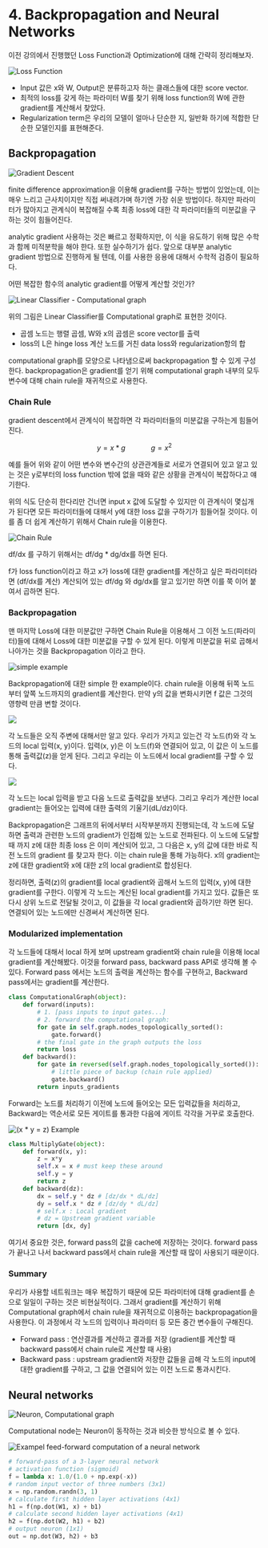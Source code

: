 # 4. Backpropagation and Neural Networks

이전 강의에서 진행했던 Loss Function과 Optimization에 대해 간략히 정리해보자.

![Loss Function](../.gitbook/assets/image%20%28288%29.png)

* Input 값은 x와 W, Output은 분류하고자 하는 클래스들에 대한 score vector.
* 최적의 loss를 갖게 하는 파라미터 W를 찾기 위해 loss function의 W에 관한 gradient를 계산해서 찾았다.
* Regularization term은 우리의 모델이 얼마나 단순한 지, 일반화 하기에 적합한 단순한 모델인지를 표현해준다.

## Backpropagation

![Gradient Descent](../.gitbook/assets/image%20%2810%29.png)

 finite difference approximation을 이용해 gradient를 구하는 방법이 있었는데, 이는 매우 느리고 근사치이지만 직접 써내려가며 하기엔 가장 쉬운 방법이다. 하지만 파라미터가 많아지고 관계식이 복잡해질 수록 최종 loss에 대한 각 파라미터들의 미분값을 구하는 것이 힘들어진다.

analytic gradient 사용하는 것은 빠르고 정확하지만, 이 식을 유도하기 위해 많은 수학과 함께 미적분학을 해야 한다. 또한 실수하기가 쉽다. 앞으로 대부분 analytic gradient 방법으로 진행하게 될 텐데, 이를 사용한 응용에 대해서 수학적 검증이 필요하다.

어떤 복잡한 함수의 analytic gradient를 어떻게 계산할 것인가?

![Linear Classifier - Computational graph](../.gitbook/assets/image%20%28310%29.png)

위의 그림은 Linear Classifier를 Computational graph로 표현한 것이다.

* 곱셈 노드는 행렬 곱셈, W와 x의 곱셈은 score vector를 출력
* loss의 L은 hinge loss 계산 노드를 거친 data loss와 regularization항의 합

computational graph를 모양으로 나타냄으로써 backpropagation 할 수 있게 구성한다. backpropagation은 gradient를 얻기 위해 computational graph 내부의 모두 변수에 대해 chain rule을 재귀적으로 사용한다.

### Chain Rule

gradient descent에서 관계식이 복잡하면 각 파라미터들의 미분값을 구하는게 힘들어진다. 

$$
y=x*g ~~~~~~~~~~~~~
 g=x^2
$$

예를 들어 위와 같이 어떤 변수와 변수간의 상관관계들로 서로가 연결되어 있고 알고 있는 것은 y로부터의 loss function 밖에 없을 때와 같은 상황을 관계식이 복잡하다고 얘기한다. 

위의 식도 단순히 한다리만 건너면 input x 값에 도달할 수 있지만 이 관계식이 몇십개가 된다면 모든 파라미터들에 대해서 y에 대한 loss 값을 구하기가 힘들어질 것이다. 이를 좀 더 쉽게 계산하기 위해서 Chain rule을 이용한다. 

![Chain Rule](../.gitbook/assets/image%20%28233%29.png)

df/dx 를 구하기 위해서는 df/dg \* dg/dx를 하면 된다. 

f가 loss function이라고 하고 x가 loss에 대한 gradient를 계산하고 싶은 파라미터라면 \(df/dx를 계산\) 계산되어 있는 df/dg 와 dg/dx를 알고 있기만 하면 이를 쭉 이어 붙여서 곱하면 된다.

### Backpropagation

맨 마지막 Loss에 대한 미분값만 구하면 Chain Rule을 이용해서 그 이전 노드\(파라미터\)들에 대해서 Loss에 대한 미분값을 구할 수 있게 된다. 이렇게 미분값을 뒤로 곱해서 나아가는 것을 Backpropagation 이라고 한다.

![simple example](../.gitbook/assets/image%20%2830%29.png)

Backpropagation에 대한 simple 한 example이다. chain rule을 이용해 뒤쪽 노드부터 앞쪽 노드까지의 gradient를 계산한다. 만약 y의 값을 변화시키면 f 값은 그것의 영향력 만큼 변할 것이다.

![](../.gitbook/assets/image%20%28342%29.png)

각 노드들은 오직 주변에 대해서만 알고 있다. 우리가 가지고 있는건 각 노드\(f\)와 각 노드의 local 입력\(x, y\)이다. 입력\(x, y\)은 이 노드\(f\)와 연결되어 있고, 이 값은 이 노드를 통해 출력값\(z\)을 얻게 된다. 그리고 우리는 이 노드에서 local gradient를 구할 수 있다.

![](../.gitbook/assets/image%20%28252%29.png)

각 노드는 local 입력을 받고 다음 노드로 출력값을 보낸다. 그리고 우리가 계산한 local gradient는 들어오는 입력에 대한 출력의  기울기\(dL/dz\)이다. 

Backpropagation은 그래프의 뒤에서부터 시작부분까지 진행되는데, 각 노드에 도달하면 출력과 관련한 노드의 gradient가 인접해 있는 노드로 전파된다. 이 노드에 도달할 때 까지 z에 대한 최종 loss 은 이미 계산되어 있고, 그 다음은 x, y의 값에 대한 바로 직전 노드의 gradient 를 찾고자 한다. 이는 chain rule을 통해 가능하다. x의 gradient는 z에 대한 gradient와 x에 대한 z의 local gradient로 합성된다.

정리하면, 출력\(z\)의 gradient를 local gradient와 곱해서 노드의 입력\(x, y\)에 대한 gradient를 구한다. 이렇게 각 노드는 계산된 local gradient를 가지고 있다. 값들은 또다시 상위 노드로 전달될 것이고, 이 값들을 각 local gradient와 곱하기만 하면 된다. 연결되어 있는 노드에만 신경써서 계산하면 된다.

### Modularized implementation

각 노드들에 대해서 local 하게 보며 upstream gradient와 chain rule을 이용해 local gradient를 계산해봤다. 이것을 forward pass, backward pass API로 생각해 볼 수 있다. Forward pass 에서는 노드의 출력을 계산하는 함수를 구현하고, Backward pass에서는 gradient를 계산한다.

```python
class ComputationalGraph(object):
    def forward(inputs):
        # 1. [pass inputs to input gates...]
        # 2. forward the computational graph:
        for gate in self.graph.nodes_topologically_sorted():
            gate.forward()
        # the final gate in the graph outputs the loss
        return loss 
    def backward():
        for gate in reversed(self.graph.nodes_topologically_sorted()):
            # little piece of backup (chain rule applied)
            gate.backward()
        return inputs_gradients        
```

Forward는 노드를 처리하기 이전에 노드에 들어오는 모든 입력값들을 처리하고, Backward는 역순서로 모든 게이트를 통과한 다음에 게이트 각각을 거꾸로 호출한다.

![\(x \* y = z\) Example](../.gitbook/assets/image%20%28102%29.png)

```python
class MultiplyGate(object):
    def forward(x, y):
        z = x*y
        self.x = x # must keep these around
        self.y = y
        return z
    def backward(dz):
        dx = self.y * dz # [dz/dx * dL/dz]
        dy = self.x * dz # [dz/dy * dL/dz]
        # self.x : Local gradient
        # dz = Upstream gradient variable
        return [dx, dy]
```

여기서 중요한 것은, forward pass의 값을 cache에 저장하는 것이다. forward pass가 끝나고 나서 backward pass에서 chain rule을 계산할 때 많이 사용되기 때문이다.

### Summary

우리가 사용할 네트워크는 매우 복잡하기 때문에 모든 파라미터에 대해 gradient를 손으로 일일이 구하는 것은 비현실적이다. 그래서 gradient를 계산하기 위해  Computational graph에서 chain rule을 재귀적으로 이용하는 backpropagation을 사용한다. 이 과정에서 각 노드의 입력이나 파라미터 등 모든 중간 변수들이 구해진다.

* Forward pass : 연산결과를 계산하고 결과를 저장 \(gradient를 계산할 때 backward pass에서 chain rule로 계산할 때 사용\)
* Backward pass : upstream gradient와 저장한 값들을 곱해 각 노드의 input에 대한 gradient를 구하고, 그 값을 연결되어 있는 이전 노드로 통과시킨다.

## Neural networks



![Neuron, Computational graph](../.gitbook/assets/image%20%28137%29.png)

Computational node는 Neuron이 동작하는 것과 비슷한 방식으로 볼 수 있다.

![Exampel feed-forward computation of a neural network](../.gitbook/assets/image%20%28216%29.png)

```python
# forward-pass of a 3-layer neural network
# activation function (sigmoid)
f = lambda x: 1.0/(1.0 + np.exp(-x)) 
# random input vector of three numbers (3x1)
x = np.random.randn(3, 1)
# calculate first hidden layer activations (4x1)
h1 = f(np.dot(W1, x) + b1)
# calculate second hidden layer activations (4x1)
h2 = f(np.dot(W2, h1) + b2)
# output neuron (1x1)
out = np.dot(W3, h2) + b3
```

